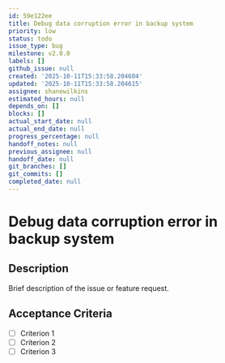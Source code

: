 ```yaml
---
id: 59e122ee
title: Debug data corruption error in backup system
priority: low
status: todo
issue_type: bug
milestone: v2.0.0
labels: []
github_issue: null
created: '2025-10-11T15:33:58.204604'
updated: '2025-10-11T15:33:58.204615'
assignee: shanewilkins
estimated_hours: null
depends_on: []
blocks: []
actual_start_date: null
actual_end_date: null
progress_percentage: null
handoff_notes: null
previous_assignee: null
handoff_date: null
git_branches: []
git_commits: []
completed_date: null
---
```


# Debug data corruption error in backup system

## Description

Brief description of the issue or feature request.

## Acceptance Criteria

- [ ] Criterion 1
- [ ] Criterion 2
- [ ] Criterion 3